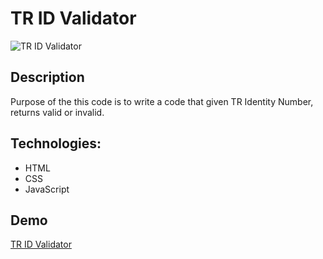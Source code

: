 # TR ID Validator 

![TR ID Validator](./idv.gif)

## Description

Purpose of the this code is to write a code that given TR Identity Number, returns valid or invalid.

## Technologies:

- HTML
- CSS
- JavaScript

## Demo

[TR ID Validator](https://meryemsenturk.github.io/TR-ID-Validator/)
